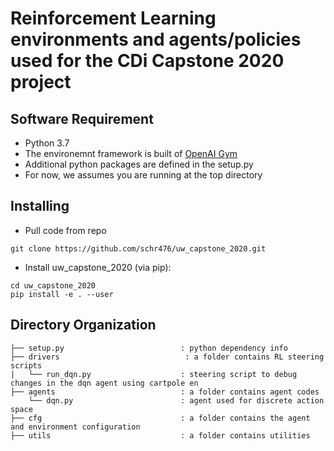 # Reinforcement Learning environments and agents/policies used for the CDi Capstone 2020 project

## Software Requirement
* Python 3.7 
* The environemnt framework is built of [OpenAI Gym](https://gym.openai.com) 
* Additional python packages are defined in the setup.py 
* For now, we assumes you are running at the top directory 

## Installing 
* Pull code from repo
```
git clone https://github.com/schr476/uw_capstone_2020.git
```
* Install uw_capstone_2020 (via pip):
```
cd uw_capstone_2020
pip install -e . --user
```
## Directory Organization
```
├── setup.py                          : python dependency info
├── drivers                            : a folder contains RL steering scripts
|   └── run_dqn.py                    : steering script to debug changes in the dqn agent using cartpole en
├── agents                            : a folder contains agent codes
    └── dqn.py                        : agent used for discrete action space 
├── cfg                               : a folder contains the agent and environment configuration
├── utils                             : a folder contains utilities
          
```
